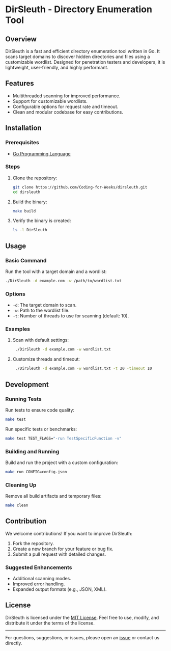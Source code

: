 # DirSleuth - Directory Enumeration Tool

## Overview
DirSleuth is a fast and efficient directory enumeration tool written in Go. It scans target domains to discover hidden directories and files using a customizable wordlist. Designed for penetration testers and developers, it is lightweight, user-friendly, and highly performant.

## Features
- Multithreaded scanning for improved performance.
- Support for customizable wordlists.
- Configurable options for request rate and timeout.
- Clean and modular codebase for easy contributions.

## Installation

### Prerequisites
- [Go Programming Language](https://go.dev/dl/)

### Steps
1. Clone the repository:
   ```bash
   git clone https://github.com/Coding-for-Weeks/dirsleuth.git
   cd dirsleuth
   ```
2. Build the binary:
   ```bash
   make build
   ```
3. Verify the binary is created:
   ```bash
   ls -l DirSleuth
   ```

## Usage

### Basic Command
Run the tool with a target domain and a wordlist:
```bash
./DirSleuth -d example.com -w /path/to/wordlist.txt
```

### Options
- `-d`: The target domain to scan.
- `-w`: Path to the wordlist file.
- `-t`: Number of threads to use for scanning (default: 10).

### Examples
1. Scan with default settings:
   ```bash
    ./DirSleuth -d example.com -w wordlist.txt
   ```
2. Customize threads and timeout:
   ```bash
    ./DirSleuth -d example.com -w wordlist.txt -t 20 -timeout 10
   ```

## Development

### Running Tests
Run tests to ensure code quality:
```bash
make test
```
Run specific tests or benchmarks:
```bash
make test TEST_FLAGS="-run TestSpecificFunction -v"
```

### Building and Running
Build and run the project with a custom configuration:
```bash
make run CONFIG=config.json
```

### Cleaning Up
Remove all build artifacts and temporary files:
```bash
make clean
```

## Contribution
We welcome contributions! If you want to improve DirSleuth:
1. Fork the repository.
2. Create a new branch for your feature or bug fix.
3. Submit a pull request with detailed changes.

### Suggested Enhancements
- Additional scanning modes.
- Improved error handling.
- Expanded output formats (e.g., JSON, XML).

## License
DirSleuth is licensed under the [MIT License](LICENSE). Feel free to use, modify, and distribute it under the terms of the license.

---
For questions, suggestions, or issues, please open an [issue](https://github.com/Coding-for-Weeks/dirsleuth/issues) or contact us directly.

